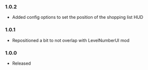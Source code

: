 ### 1.0.2

- Added config options to set the position of the shopping list HUD


### 1.0.1

- Repositioned a bit to not overlap with LevelNumberUI mod


### 1.0.0

- Released